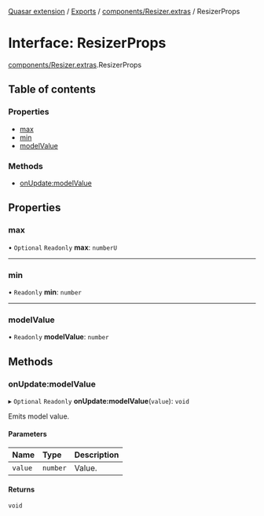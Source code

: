 [Quasar extension](../index.md) / [Exports](../modules.md) / [components/Resizer.extras](../modules/components_Resizer_extras.md) / ResizerProps

# Interface: ResizerProps

[components/Resizer.extras](../modules/components_Resizer_extras.md).ResizerProps

## Table of contents

### Properties

- [max](components_Resizer_extras.ResizerProps.md#max)
- [min](components_Resizer_extras.ResizerProps.md#min)
- [modelValue](components_Resizer_extras.ResizerProps.md#modelvalue)

### Methods

- [onUpdate:modelValue](components_Resizer_extras.ResizerProps.md#onupdate:modelvalue)

## Properties

### max

• `Optional` `Readonly` **max**: `numberU`

___

### min

• `Readonly` **min**: `number`

___

### modelValue

• `Readonly` **modelValue**: `number`

## Methods

### onUpdate:modelValue

▸ `Optional` `Readonly` **onUpdate:modelValue**(`value`): `void`

Emits model value.

#### Parameters

| Name | Type | Description |
| :------ | :------ | :------ |
| `value` | `number` | Value. |

#### Returns

`void`
